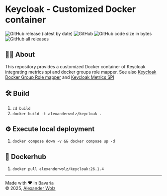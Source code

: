 # Keycloak - Customized Docker container

![GitHub release (latest by date)](https://img.shields.io/github/v/release/alexanderwolz/keycloak)
![GitHub](https://img.shields.io/badge/keycloak-26.1.4-orange)
![GitHub code size in bytes](https://img.shields.io/github/languages/code-size/alexanderwolz/keycloak)
![GitHub all releases](https://img.shields.io/github/downloads/alexanderwolz/keycloak/total?color=informational)

## 🧑‍💻 About

This repository provides a customized Docker container of Keycloak integrating metrics spi and docker groups role mapper. See also [Keycloak Docker Group Role mapper](https://github.com/alexanderwolz/keycloak-docker-group-role-mapper) and [Keycloak Metrics SPI](https://github.com/aerogear/keycloak-metrics-spi) 


## 🛠️ Build
1. ```cd build```
2. ```docker build -t alexanderwolz/keycloak .```

## ⚙️ Execute local deployment
1. ```docker compose down -v && docker compose up -d```

## 🐳 Dockerhub
1. ```docker pull alexanderwolz/keycloak:26.1.4```



- - -

Made with ❤️ in Bavaria
<br>
© 2025, <a href="https://www.alexanderwolz.de"> Alexander Wolz
